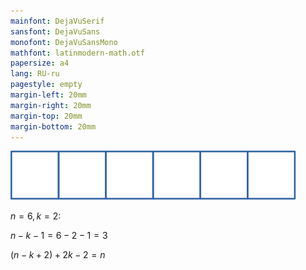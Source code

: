 ```yaml
---
mainfont: DejaVuSerif
sansfont: DejaVuSans
monofont: DejaVuSansMono
mathfont: latinmodern-math.otf
papersize: a4
lang: RU-ru
pagestyle: empty
margin-left: 20mm
margin-right: 20mm
margin-top: 20mm
margin-bottom: 20mm
---
```


![$n=5$](h5.svg)

$n=6, k=2$: 

$n-k-1=6-2-1=3$

$(n-k+2)+2k-2 = n$